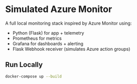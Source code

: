 # Simulated Azure Monitor

A full local monitoring stack inspired by Azure Monitor using:

- Python (Flask) for app + telemetry
- Prometheus for metrics
- Grafana for dashboards + alerting
- Flask Webhook receiver (simulates Azure action groups)

## Run Locally

```bash
docker-compose up --build
